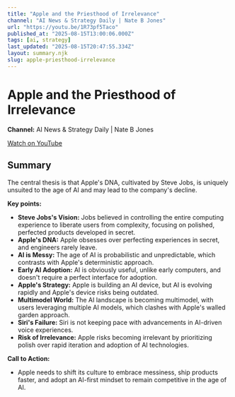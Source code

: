 ```yaml
---
title: "Apple and the Priesthood of Irrelevance"
channel: "AI News & Strategy Daily | Nate B Jones"
url: "https://youtu.be/1R73pf5Taco"
published_at: "2025-08-15T13:00:06.000Z"
tags: [ai, strategy]
last_updated: "2025-08-15T20:47:55.334Z"
layout: summary.njk
slug: apple-priesthood-irrelevance
---
```


# Apple and the Priesthood of Irrelevance

**Channel:** AI News & Strategy Daily | Nate B Jones

[Watch on YouTube](https://youtu.be/1R73pf5Taco)

## Summary

The central thesis is that Apple's DNA, cultivated by Steve Jobs, is uniquely unsuited to the age of AI and may lead to the company's decline.

**Key points:**
*   **Steve Jobs's Vision:** Jobs believed in controlling the entire computing experience to liberate users from complexity, focusing on polished, perfected products developed in secret.
*   **Apple's DNA:** Apple obsesses over perfecting experiences in secret, and engineers rarely leave.
*   **AI is Messy:** The age of AI is probabilistic and unpredictable, which contrasts with Apple's deterministic approach.
*   **Early AI Adoption:** AI is obviously useful, unlike early computers, and doesn't require a perfect interface for adoption.
*   **Apple's Strategy:** Apple is building an AI device, but AI is evolving rapidly and Apple's device risks being outdated.
*   **Multimodel World:** The AI landscape is becoming multimodel, with users leveraging multiple AI models, which clashes with Apple's walled garden approach.
*   **Siri's Failure:** Siri is not keeping pace with advancements in AI-driven voice experiences.
*   **Risk of Irrelevance:** Apple risks becoming irrelevant by prioritizing polish over rapid iteration and adoption of AI technologies.

**Call to Action:**
*   Apple needs to shift its culture to embrace messiness, ship products faster, and adopt an AI-first mindset to remain competitive in the age of AI.

